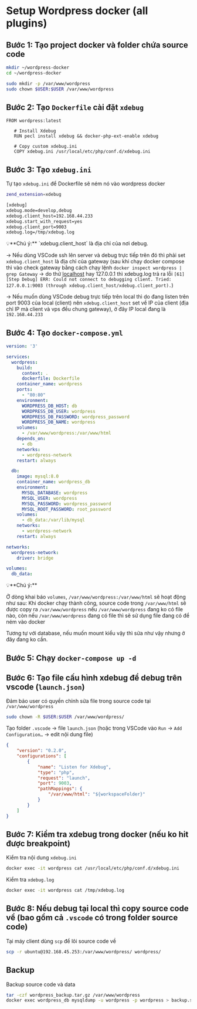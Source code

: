 # Setup Wordpress docker (all plugins)

## Bước 1: Tạo project docker và folder chứa source code

```bash
mkdir ~/wordpress-docker
cd ~/wordpress-docker

sudo mkdir -p /var/www/wordpress
sudo chown $USER:$USER /var/www/wordpress
```

## Bước 2: Tạo `Dockerfile` cài đặt `xdebug`

```docker
FROM wordpress:latest

   # Install Xdebug
   RUN pecl install xdebug && docker-php-ext-enable xdebug

   # Copy custom xdebug.ini
   COPY xdebug.ini /usr/local/etc/php/conf.d/xdebug.ini
```

## Bước 3: Tạo `xdebug.ini`

Tự tạo `xdebug.ini` để Dockerfile sẽ ném nó vào wordpress docker

```bash
zend_extension=xdebug

[xdebug]
xdebug.mode=develop,debug
xdebug.client_host=192.168.44.233
xdebug.start_with_request=yes
xdebug.client_port=9003
xdebug.log=/tmp/xdebug.log
```

<aside>
💡**Chú ý:**
`xdebug.client_host` là địa chỉ của nơi debug.

→ Nếu dùng VSCode ssh lên server và debug trực tiếp trên đó thì phải set `xdebug.client_host` là địa chỉ của gateway (sau khi chạy docker compose thì vào check gateway bằng cách chạy lệnh `docker inspect wordpress | grep Gateway` → do thử [localhost](http://localhost) hay 127.0.0.1 thì xdebug.log trả ra lỗi `[61] [Step Debug] ERR: Could not connect to debugging client. Tried: 127.0.0.1:9003 (through xdebug.client_host/xdebug.client_port).`)

→ Nếu muốn dùng VSCode debug trực tiếp trên local thì do đang listen trên port 9003 của local (client) nên `xdebug.client_host` set về IP của client (địa chỉ IP mà client và vps đều chung gateway), ở đây IP local đang là `192.168.44.233`

</aside>

## Bước 4: Tạo `docker-compose.yml`

```yaml
version: '3'

services:
  wordpress:
    build:
      context: .
      dockerfile: Dockerfile
    container_name: wordpress
    ports:
      - "80:80"
    environment:
      WORDPRESS_DB_HOST: db
      WORDPRESS_DB_USER: wordpress
      WORDPRESS_DB_PASSWORD: wordpress_password
      WORDPRESS_DB_NAME: wordpress
    volumes:
      - /var/www/wordpress:/var/www/html
    depends_on:
      - db
    networks:
      - wordpress-network
    restart: always

  db:
    image: mysql:8.0
    container_name: wordpress_db
    environment:
      MYSQL_DATABASE: wordpress
      MYSQL_USER: wordpress
      MYSQL_PASSWORD: wordpress_password
      MYSQL_ROOT_PASSWORD: root_password
    volumes:
      - db_data:/var/lib/mysql
    networks:
      - wordpress-network
    restart: always

networks:
  wordpress-network:
    driver: bridge

volumes:
  db_data:
```

<aside>
💡**Chú ý:**

Ở dòng khai báo `volumes`, `/var/www/wordpress:/var/www/html` sẽ hoạt động như sau: Khi docker chạy thành công, source code trong `/var/www/html` sẽ được copy ra `/var/www/wordpress` nếu `/var/www/wordpress` đang ko có file nào, còn nếu `/var/www/wordpress` đang có file thì sẽ sử dụng file đang có để ném vào docker

Tương tự với database, nếu muốn mount kiểu vậy thì sửa như vậy nhưng ở đây đang ko cần.

</aside>

## Bước 5: Chạy `docker-compose up -d`
## Bước 6: Tạo file cấu hình xdebug để debug trên vscode (`launch.json`)

Đảm bảo user có quyền chỉnh sửa file trong source code tại `/var/www/wordpress`

```bash
sudo chown -R $USER:$USER /var/www/wordpress/
```

Tạo folder `.vscode` → file `launch.json` (hoặc trong VSCode vào `Run` → `Add Configuration…` → edit nội dung file)

```json
{
    "version": "0.2.0",
    "configurations": [
        {
            "name": "Listen for Xdebug",
            "type": "php",
            "request": "launch",
            "port": 9003,
            "pathMappings": {
                "/var/www/html": "${workspaceFolder}"
            }
        }
    ]
}
```

## Bước 7: Kiểm tra xdebug trong docker (nếu ko hit được breakpoint)

Kiểm tra nội dung `xdebug.ini`

```bash
docker exec -it wordpress cat /usr/local/etc/php/conf.d/xdebug.ini
```

Kiểm tra `xdebug.log`

```bash
docker exec -it wordpress cat /tmp/xdebug.log
```

## Bước 8: Nếu debug tại local thì copy source code về (bao gồm cả `.vscode` có trong folder source code)

Tại máy client dùng `scp` để lôi source code về

```bash
scp -r ubuntu@192.168.45.253:/var/www/wordpress/ wordpress/
```

## Backup

Backup source code và data

```bash
tar -czf wordpress_backup.tar.gz /var/www/wordpress
docker exec wordpress_db mysqldump -u wordpress -p wordpress > backup.sql
```
